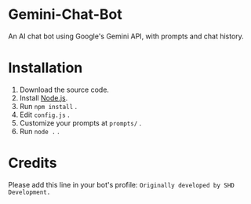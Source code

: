 # Gemini-Chat-Bot
 An AI chat bot using Google's Gemini API, with prompts and chat history.

# Installation
1. Download the source code.
2. Install [Node.js](https://nodejs.org).
3. Run `npm install` .
4. Edit `config.js` .
5. Customize your prompts at `prompts/` .
6. Run `node .` .

# Credits
Please add this line in your bot's profile:
`Originally developed by SHD Development.`
